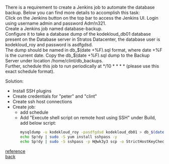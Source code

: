 There is a requirement to create a Jenkins job to automate the database backup. Below you can find more details to accomplish this task:  
Click on the Jenkins button on the top bar to access the Jenkins UI. Login using username admin and password Adm!n321.  
    Create a Jenkins job named database-backup.  
    Configure it to take a database dump of the kodekloud_db01 database present on the Database server in Stratos Datacenter, the database user is kodekloud_roy and password is asdfgdsd.  
    The dump should be named in db_$(date +%F).sql format, where date +%F is the current date.  
    Copy the db_$(date +%F).sql dump to the Backup Server under location /home/clint/db_backups.  
    Further, schedule this job to run periodically at */10 * * * * (please use this exact schedule format).  

Solution:  
- Install SSH plugins  
- Create credentials for "peter" and "clint"
- Create ssh host connections
- Create job:
  - add schedule
  - Add "Execute shell script on remote host using SSH" under Build, add below script:
    ```bash
    mysqldump -u kodekloud_roy -pasdfgdsd kodekloud_db01 > db_$(date +%F).sql
    echo Sp!dy | sudo -S yum install sshpass -y
    echo Sp!dy | sudo -S sshpass -p H@wk3y3 scp -o StrictHostKeyChecking=no -r /home/peter/*sql clint@stbkp01:/home/clint/db_backups
    ```
[reference](https://www.jenkins.io/doc/book/using/using-credentials/)  
[back](https://github.com/MederD/Kodekloud-Engineer-Tasks/tree/main)

